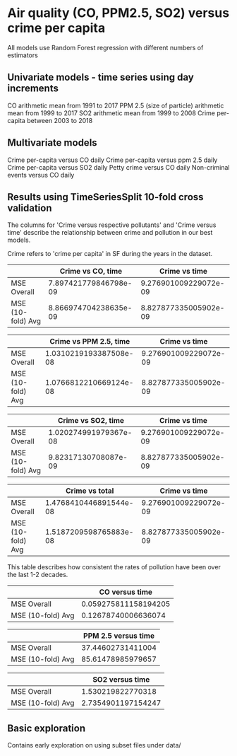 # Air quality (CO, PPM2.5, SO2) versus crime per capita 

All models use Random Forest regression with different numbers of estimators

## Univariate models - time series using day increments
CO arithmetic mean from 1991 to 2017
PPM 2.5 (size of particle) arithmetic mean from 1999 to 2017
SO2 arithmetic mean from 1999 to 2008 
Crime per-capita between 2003 to 2018

## Multivariate models 
Crime per-capita versus CO daily
Crime per-capita versus ppm 2.5 daily
Crime per-capita versus SO2 daily 
Petty crime versus CO daily
Non-criminal events versus CO daily

## Results using TimeSeriesSplit 10-fold cross validation
The columns for 'Crime versus respective pollutants' and 'Crime versus time' describe the relationship between crime and pollution in our best models. 

Crime refers to 'crime per capita' in SF during the years in the dataset.

|                   | Crime vs CO, time     | Crime vs time         |
|-------------------|-----------------------|-----------------------|
| MSE Overall       | 7.897421779846798e-09 | 9.276901009229072e-09 |
| MSE (10-fold) Avg | 8.866974704238635e-09 | 8.827877335005902e-09 |

|                   | Crime vs PPM 2.5, time| Crime vs time         |
|-------------------|-----------------------|-----------------------|
| MSE Overall       |1.0310219193387508e-08 | 9.276901009229072e-09 |
| MSE (10-fold) Avg |1.0766812210669124e-08 | 8.827877335005902e-09 |

|                   | Crime vs SO2, time    | Crime vs time         |
|-------------------|-----------------------|-----------------------|
| MSE Overall       | 1.020274991979367e-08 | 9.276901009229072e-09 |
| MSE (10-fold) Avg | 9.82317130708087e-09  | 8.827877335005902e-09 |

|                   | Crime vs total        | Crime vs time         |
|-------------------|-----------------------|-----------------------|
| MSE Overall       | 1.4768410446891544e-08| 9.276901009229072e-09 |
| MSE (10-fold) Avg | 1.5187209598765883e-08| 8.827877335005902e-09 |


This table describes how consistent the rates of pollution have been over the last 1-2 decades. 

|                   |  CO versus time       |
|-------------------| ----------------------|
| MSE Overall       |  0.059275811158194205 | 
| MSE (10-fold) Avg |  0.12678740006636074  | 

|                   |   PPM 2.5 versus time | 
|-------------------|  ---------------------|
| MSE Overall       |  37.44602731411004    | 
| MSE (10-fold) Avg |  85.61478985979657    | 

|                   |    SO2 versus time    | 
|-------------------| --------------------- |
| MSE Overall       |  1.530219822770318    |
| MSE (10-fold) Avg |  2.7354901197154247   | 

## Basic exploration 
Contains early exploration on using subset files under data/ 
